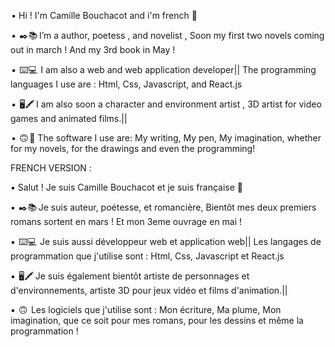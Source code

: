  
 ▪️ Hi ! I'm Camille Bouchacot and i'm french 👋

 ▪️  ✒️📚  I’m a author, poetess , and novelist , Soon my first two novels coming out in march ! And my 3rd book in May !
 
 ▪️  ⌨️💻  I am also a web and web application developer|| The programming languages I use are : Html, Css, Javascript, and React.js
 
 ▪️  🖥️🖍️  I am also soon a character and environment artist , 3D artist for video games and animated films.||
 
 ▪️  🙃 🧰   The software I use are: My writing, My pen, My imagination, whether for my novels, for the drawings and even the programming! 


FRENCH VERSION : 

▪️ Salut ! Je suis Camille Bouchacot et je suis française 👋

▪️  ✒️📚  Je suis auteur, poétesse, et romancière, Bientôt mes deux premiers romans sortent en mars ! Et mon 3eme ouvrage en mai !
 
▪️  ⌨️💻  Je suis aussi développeur web et application web|| Les langages de programmation que j'utilise sont : Html, Css, Javascript et React.js
 
▪️  🖥️🖍️  Je suis également bientôt artiste de personnages et d'environnements, artiste 3D pour jeux vidéo et films d'animation.||
 
▪️  🙃  Les logiciels que j'utilise sont : Mon écriture, Ma plume, Mon imagination, que ce soit pour mes romans, pour les dessins et même la programmation !
